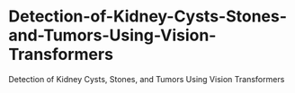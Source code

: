 # Detection-of-Kidney-Cysts-Stones-and-Tumors-Using-Vision-Transformers
Detection of Kidney Cysts, Stones, and Tumors Using Vision Transformers
